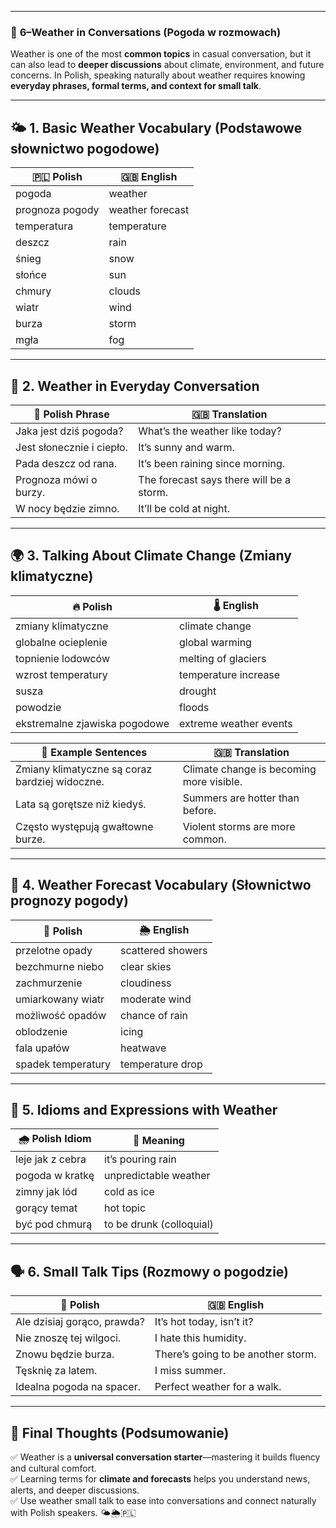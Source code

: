 
---
### 📌 **6–Weather in Conversations (Pogoda w rozmowach)**

Weather is one of the most **common topics** in casual conversation, but it can also lead to **deeper discussions** about climate, environment, and future concerns. In Polish, speaking naturally about weather requires knowing **everyday phrases, formal terms, and context for small talk**.

---

## 🌤️ **1. Basic Weather Vocabulary (Podstawowe słownictwo pogodowe)**

|🇵🇱 **Polish**|🇬🇧 **English**|
|---|---|
|pogoda|weather|
|prognoza pogody|weather forecast|
|temperatura|temperature|
|deszcz|rain|
|śnieg|snow|
|słońce|sun|
|chmury|clouds|
|wiatr|wind|
|burza|storm|
|mgła|fog|

---

## 🔄 **2. Weather in Everyday Conversation**

|💬 **Polish Phrase**|🇬🇧 **Translation**|
|---|---|
|Jaka jest dziś pogoda?|What’s the weather like today?|
|Jest słonecznie i ciepło.|It’s sunny and warm.|
|Pada deszcz od rana.|It’s been raining since morning.|
|Prognoza mówi o burzy.|The forecast says there will be a storm.|
|W nocy będzie zimno.|It’ll be cold at night.|

---

## 🌍 **3. Talking About Climate Change (Zmiany klimatyczne)**

|🔥 **Polish**|🌡️ **English**|
|---|---|
|zmiany klimatyczne|climate change|
|globalne ocieplenie|global warming|
|topnienie lodowców|melting of glaciers|
|wzrost temperatury|temperature increase|
|susza|drought|
|powodzie|floods|
|ekstremalne zjawiska pogodowe|extreme weather events|

|💬 **Example Sentences**|🇬🇧 **Translation**|
|---|---|
|Zmiany klimatyczne są coraz bardziej widoczne.|Climate change is becoming more visible.|
|Lata są gorętsze niż kiedyś.|Summers are hotter than before.|
|Często występują gwałtowne burze.|Violent storms are more common.|

---

## 📅 **4. Weather Forecast Vocabulary (Słownictwo prognozy pogody)**

|📡 **Polish**|🌦️ **English**|
|---|---|
|przelotne opady|scattered showers|
|bezchmurne niebo|clear skies|
|zachmurzenie|cloudiness|
|umiarkowany wiatr|moderate wind|
|możliwość opadów|chance of rain|
|oblodzenie|icing|
|fala upałów|heatwave|
|spadek temperatury|temperature drop|

---

## 🧠 **5. Idioms and Expressions with Weather**

|🌧️ **Polish Idiom**|💬 **Meaning**|
|---|---|
|leje jak z cebra|it’s pouring rain|
|pogoda w kratkę|unpredictable weather|
|zimny jak lód|cold as ice|
|gorący temat|hot topic|
|być pod chmurą|to be drunk (colloquial)|

---

## 🗣️ **6. Small Talk Tips (Rozmowy o pogodzie)**

|💬 **Polish**|🇬🇧 **English**|
|---|---|
|Ale dzisiaj gorąco, prawda?|It’s hot today, isn’t it?|
|Nie znoszę tej wilgoci.|I hate this humidity.|
|Znowu będzie burza.|There’s going to be another storm.|
|Tęsknię za latem.|I miss summer.|
|Idealna pogoda na spacer.|Perfect weather for a walk.|

---

## 🎯 **Final Thoughts (Podsumowanie)**

✅ Weather is a **universal conversation starter**—mastering it builds fluency and cultural comfort.  
✅ Learning terms for **climate and forecasts** helps you understand news, alerts, and deeper discussions.  
✅ Use weather small talk to ease into conversations and connect naturally with Polish speakers. 🌤️🌦️🇵🇱
